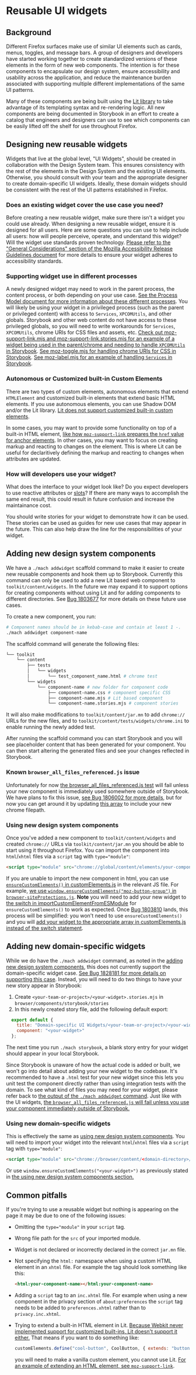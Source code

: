 # Reusable UI widgets

## Background

Different Firefox surfaces make use of similar UI elements such as cards, menus,
toggles, and message bars. A group of designers and developers have started
working together to create standardized versions of these elements in the form
of new web components. The intention is for these components to encapsulate our
design system, ensure accessibility and usability across the application, and
reduce the maintenance burden associated with supporting multiple different
implementations of the same UI patterns.

Many of these components are being built using the [Lit
library](https://lit.dev/) to take advantage of its templating syntax and
re-rendering logic. All new components are being documented in Storybook in an
effort to create a catalog that engineers and designers can use to see which
components can be easily lifted off the shelf for use throughout Firefox.

## Designing new reusable widgets

Widgets that live at the global level, "UI Widgets", should be created in collaboration with the Design System team.
This ensures consistency with the rest of the elements in the Design System and the existing UI elements.
Otherwise, you should consult with your team and the appropriate designer to create domain-specific UI widgets.
Ideally, these domain widgets should be consistent with the rest of the UI patterns established in Firefox.

### Does an existing widget cover the use case you need?

Before creating a new reusable widget, make sure there isn't a widget you could use already.
When designing a new reusable widget, ensure it is designed for all users.
Here are some questions you can use to help include all users: how will people perceive, operate, and understand this widget? Will the widget use standards proven technology.
[Please refer to the "General Considerations" section of the Mozilla Accessibility Release Guidelines document](https://wiki.mozilla.org/Accessibility/Guidelines#General_Considerations) for more details to ensure your widget adheres to accessibility standards.

### Supporting widget use in different processes

A newly designed widget may need to work in the parent process, the content process, or both depending on your use case.
[See the Process Model document for more information about these different processes](https://firefox-source-docs.mozilla.org/dom/ipc/process_model.html).
You will likely be using your widget in a privileged process (such as the parent or privileged content) with access to `Services`, `XPCOMUtils`, and other globals.
Storybook and other web content do not have access to these privileged globals, so you will need to write workarounds for `Services`, `XPCOMUtils`, chrome URIs for CSS files and assets, etc.
[Check out moz-support-link.mjs and moz-support-link.stories.mjs for an example of a widget being used in the parent/chrome and needing to handle `XPCOMUtils` in Storybook](https://searchfox.org/mozilla-central/search?q=moz-support-link&path=&case=false&regexp=false).
[See moz-toggle.mjs for handling chrome URIs for CSS in Storybook](https://searchfox.org/mozilla-central/source/toolkit/content/widgets/moz-toggle/moz-toggle.mjs).
[See moz-label.mjs for an example of handling `Services` in Storybook](https://searchfox.org/mozilla-central/source/toolkit/content/widgets/moz-label/moz-label.mjs).

### Autonomous or Customized built-in Custom Elements

There are two types of custom elements, autonomous elements that extend `HTMLElement` and customized built-in elements that extend basic HTML elements.
If you use autonomous elements, you can use Shadow DOM and/or the Lit library.
[Lit does not support customized built-in custom elements](https://github.com/lit/lit-element/issues/879).

In some cases, you may want to provide some functionality on top of a built-in HTML element, [like how `moz-support-link` prepares the `href` value for anchor elements](https://searchfox.org/mozilla-central/rev/3563da061ca2b32f7f77f5f68088dbf9b5332a9f/toolkit/content/widgets/moz-support-link/moz-support-link.mjs#83-89).
In other cases, you may want to focus on creating markup and reacting to changes on the element.
This is where Lit can be useful for declaritively defining the markup and reacting to changes when attributes are updated.

### How will developers use your widget?

What does the interface to your widget look like?
Do you expect developers to use reactive attributes or [slots](https://developer.mozilla.org/en-US/docs/Web/API/Web_components/Using_templates_and_slots#adding_flexibility_with_slots)?
If there are many ways to accomplish the same end result, this could result in future confusion and increase the maintainance cost.

You should write stories for your widget to demonstrate how it can be used.
These stories can be used as guides for new use cases that may appear in the future.
This can also help draw the line for the responsibilities of your widget.

## Adding new design system components

We have a `./mach addwidget` scaffold command to make it easier to create new
reusable components and hook them up to Storybook. Currently this command can
only be used to add a new Lit based web component to `toolkit/content/widgets`.
In the future we may expand it to support options for creating components
without using Lit and for adding components to different directories.
See [Bug 1803677](https://bugzilla.mozilla.org/show_bug.cgi?id=1803677) for more details on these future use cases.

To create a new component, you run:

```sh
# Component names should be in kebab-case and contain at least 1 -.
./mach addwidget component-name
```

The scaffold command will generate the following files:

```sh
└── toolkit
    └── content
        ├── tests
        │   └── widgets
        │       └── test_component_name.html # chrome test
        └── widgets
            └── component-name # new folder for component code
                ├── component-name.css # component specific CSS
                ├── component-name.mjs # Lit based component
                └── component-name.stories.mjs # component stories
```

It will also make modifications to `toolkit/content/jar.mn` to add `chrome://`
URLs for the new files, and to `toolkit/content/tests/widgets/chrome.ini` to
enable running the newly added test.

After running the scaffold command you can start Storybook and you will see
placeholder content that has been generated for your component. You can then
start altering the generated files and see your changes reflected in Storybook.

### Known `browser_all_files_referenced.js` issue

Unfortunately for now [the
browser_all_files_referenced.js test](https://searchfox.org/mozilla-central/source/browser/base/content/test/static/browser_all_files_referenced.js)
will fail unless your new component is immediately used somewhere outside
of Storybook. We have plans to fix this issue, [see Bug 1806002 for more details](https://bugzilla.mozilla.org/show_bug.cgi?id=1806002), but for now you can get around it
by updating [this array](https://searchfox.org/mozilla-central/rev/5c922d8b93b43c18bf65539bfc72a30f84989003/browser/base/content/test/static/browser_all_files_referenced.js#113) to include your new chrome filepath.

### Using new design system components

Once you've added a new component to `toolkit/content/widgets` and created
`chrome://` URLs via `toolkit/content/jar.mn` you should be able to start using it
throughout Firefox. You can import the component into `html`/`xhtml` files via a
`script` tag with `type="module"`:

```html
<script type="module" src="chrome://global/content/elements/your-component-name.mjs"></script>
```

If you are unable to import the new component in html, you can use [`ensureCustomElements()` in customElements.js](https://searchfox.org/mozilla-central/rev/31f5847a4494b3646edabbdd7ea39cb88509afe2/toolkit/content/customElements.js#865) in the relevant JS file.
For example, [we use `window.ensureCustomElements("moz-button-group")` in `browser-siteProtections.js`](https://searchfox.org/mozilla-central/rev/31f5847a4494b3646edabbdd7ea39cb88509afe2/browser/base/content/browser-siteProtections.js#1749).
**Note** you will need to add your new widget to [the switch in importCustomElementFromESModule](https://searchfox.org/mozilla-central/rev/85b4f7363292b272eb9b606e00de2c37a6be73f0/toolkit/content/customElements.js#845-859) for `ensureCustomElements()` to work as expected.
Once [Bug 1803810](https://bugzilla.mozilla.org/show_bug.cgi?id=1803810) lands, this process will be simplified: you won't need to use `ensureCustomElements()` and you will [add your widget to the appropriate array in customElements.js instead of the switch statement](https://searchfox.org/mozilla-central/rev/85b4f7363292b272eb9b606e00de2c37a6be73f0/toolkit/content/customElements.js#818-841).

## Adding new domain-specific widgets

While we do have the `./mach addwidget` command, as noted in the [adding new design system components](#adding-new-design-system-components), this does not currently support the domain-specific widget case.
[See Bug 1828181 for more details on supporting this case](https://bugzilla.mozilla.org/show_bug.cgi?id=1828181).
Instead, you will need to do two things to have your new story appear in Storybook:
1. Create `<your-team-or-project>/<your-widget>.stories.mjs` in `browser/components/storybook/stories`
2. In this newly created story file, add the following default export:
  ```js
    export default {
      title: "Domain-specific UI Widgets/<your-team-or-project>/<your-widget>"
      component: "<your-widget>"
    };
  ```
The next time you run `./mach storybook`, a blank story entry for your widget should appear in your local Storybook.

Since Storybook is unaware of how the actual code is added or built, we won't go into detail about adding your new widget to the codebase.
It's recommended to have a `.html` test for your new widget since this lets you unit test the component directly rather than using integration tests with the domain.
To see what kind of files you may need for your widget, please refer back to [the output of the `./mach addwidget` command](#adding-new-design-system-components).
Just like with the UI widgets, [the `browser_all_files_referenced.js` will fail unless you use your component immediately outside of Storybook.](#known-browser_all_files_referencedjs-issue)

### Using new domain-specific widgets

This is effectively the same as [using new design system components](#using-new-design-system-components).
You will need to import your widget into the relevant `html`/`xhtml` files via a `script` tag with `type="module"`:

```html
<script type="module" src="chrome://browser/content/<domain-directory>/<your-widget>.mjs"></script>
```

Or use `window.ensureCustomElements("<your-widget>")` as previously stated in [the using new design system components section.](#using-new-design-system-components)

## Common pitfalls

If you're trying to use a reusable widget but nothing is appearing on the
page it may be due to one of the following issues:

- Omitting the `type="module"` in your `script` tag.
- Wrong file path for the `src` of your imported module.
- Widget is not declared or incorrectly declared in the correct `jar.mn` file.
- Not specifying the `html:` namespace when using a custom HTML element in an
  `xhtml` file. For example the tag should look something like this:

  ```html
  <html:your-component-name></html:your-component-name>
  ```
- Adding a `script` tag to an `inc.xhtml` file. For example when using a new
  component in the privacy section of `about:preferences` the `script` tag needs
  to be added to `preferences.xhtml` rather than to `privacy.inc.xhtml`.
- Trying to extend a built-in HTML element in Lit. [Because Webkit never
  implemented support for customized built-ins, Lit doesn't support it either.](https://github.com/lit/lit-element/issues/879#issuecomment-1061892879)
  That means if you want to do something like:

  ```js
  customElements.define("cool-button", CoolButton, { extends: "button" });
  ```

  you will need to make a vanilla custom element, you cannot use Lit.
  [For an example of extending an HTML element, see `moz-support-link`](https://searchfox.org/mozilla-central/source/toolkit/content/widgets/moz-support-link/moz-support-link.mjs).
